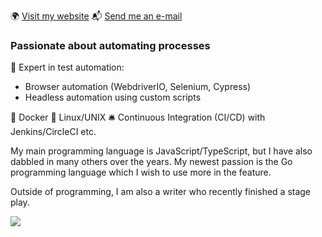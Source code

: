 :earth_africa: [Visit my website](https://rickschubert.net)   :mailbox_with_mail: [Send me an e-mail](mailto:rickschubert@gmx.de)

### Passionate about automating processes

:robot: Expert in test automation: 

- Browser automation (WebdriverIO, Selenium, Cypress)
- Headless automation using custom scripts

:whale: Docker  :penguin: Linux/UNIX  :bellhop_bell: Continuous Integration (CI/CD) with Jenkins/CircleCI etc.

My main programming language is JavaScript/TypeScript, but I have also dabbled in many others over the years. My newest passion is the Go programming language which I wish to use more in the feature.

Outside of programming, I am also a writer who recently finished a stage play.

![](https://komarev.com/ghpvc/?username=rickschubert&color=green)
